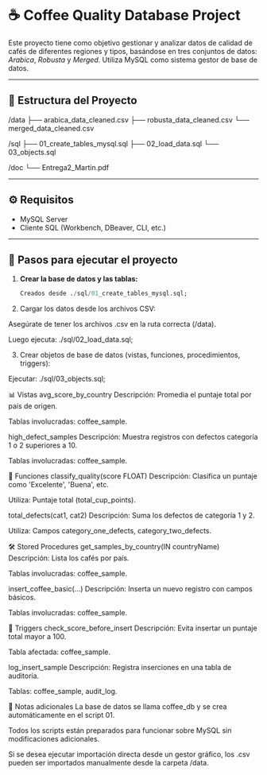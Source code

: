 # ☕ Coffee Quality Database Project

Este proyecto tiene como objetivo gestionar y analizar datos de calidad de cafés de diferentes regiones y tipos, basándose en tres conjuntos de datos: *Arabica*, *Robusta* y *Merged*. Utiliza MySQL como sistema gestor de base de datos.

---

## 📂 Estructura del Proyecto

/data
├── arabica_data_cleaned.csv
├── robusta_data_cleaned.csv
└── merged_data_cleaned.csv

/sql
├── 01_create_tables_mysql.sql
├── 02_load_data.sql
└── 03_objects.sql

/doc
└── Entrega2_Martin.pdf

---

## ⚙️ Requisitos

- MySQL Server
- Cliente SQL (Workbench, DBeaver, CLI, etc.)

---

## 🚀 Pasos para ejecutar el proyecto

1. **Crear la base de datos y las tablas:**
   ```sql
   Creados desde ./sql/01_create_tables_mysql.sql;

2. Cargar los datos desde los archivos CSV:

Asegúrate de tener los archivos .csv en la ruta correcta (/data).

Luego ejecuta: ./sql/02_load_data.sql;


3. Crear objetos de base de datos (vistas, funciones, procedimientos, triggers):

Ejecutar: ./sql/03_objects.sql;


📊 Vistas
avg_score_by_country
Descripción: Promedia el puntaje total por país de origen.

Tablas involucradas: coffee_sample.

high_defect_samples
Descripción: Muestra registros con defectos categoría 1 o 2 superiores a 10.

Tablas involucradas: coffee_sample.

🔧 Funciones
classify_quality(score FLOAT)
Descripción: Clasifica un puntaje como 'Excelente', 'Buena', etc.

Utiliza: Puntaje total (total_cup_points).

total_defects(cat1, cat2)
Descripción: Suma los defectos de categoría 1 y 2.

Utiliza: Campos category_one_defects, category_two_defects.

🛠️ Stored Procedures
get_samples_by_country(IN countryName)
Descripción: Lista los cafés por país.

Tablas involucradas: coffee_sample.

insert_coffee_basic(...)
Descripción: Inserta un nuevo registro con campos básicos.

Tablas involucradas: coffee_sample.

🚨 Triggers
check_score_before_insert
Descripción: Evita insertar un puntaje total mayor a 100.

Tabla afectada: coffee_sample.

log_insert_sample
Descripción: Registra inserciones en una tabla de auditoría.

Tablas: coffee_sample, audit_log.

📎 Notas adicionales
La base de datos se llama coffee_db y se crea automáticamente en el script 01.

Todos los scripts están preparados para funcionar sobre MySQL sin modificaciones adicionales.

Si se desea ejecutar importación directa desde un gestor gráfico, los .csv pueden ser importados manualmente desde la carpeta /data.
